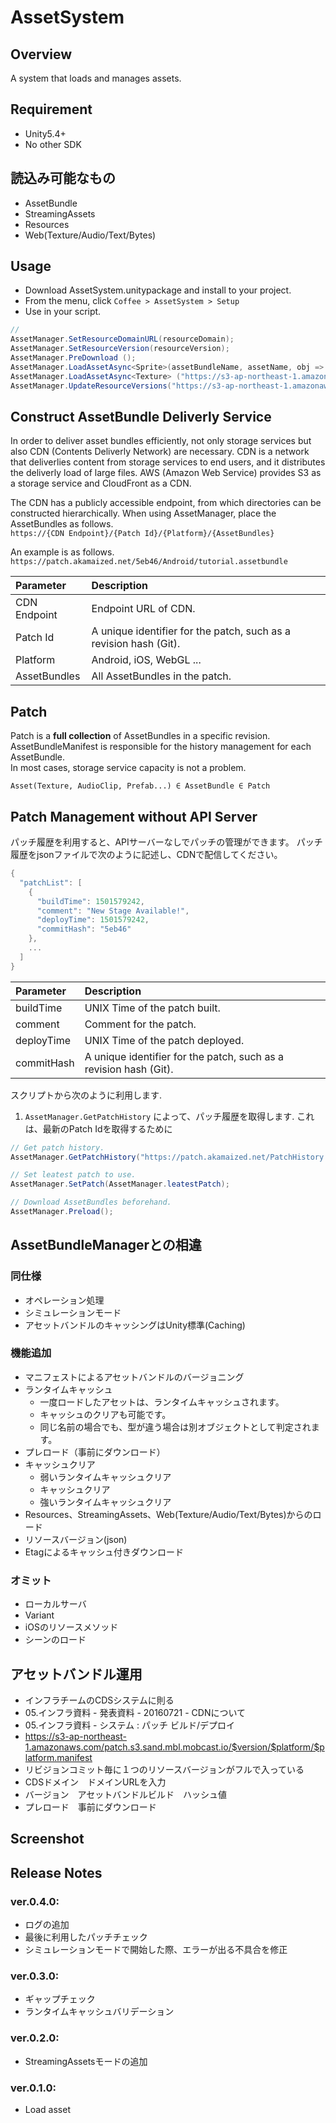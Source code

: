 AssetSystem
===

## Overview

A system that loads and manages assets.



## Requirement

* Unity5.4+
* No other SDK



## 読込み可能なもの

* AssetBundle
* StreamingAssets
* Resources
* Web(Texture/Audio/Text/Bytes)



## Usage

* Download AssetSystem.unitypackage and install to your project.
* From the menu, click `Coffee > AssetSystem > Setup`
* Use in your script.
```cs
// 
AssetManager.SetResourceDomainURL(resourceDomain);
AssetManager.SetResourceVersion(resourceVersion);
AssetManager.PreDownload ();
AssetManager.LoadAssetAsync<Sprite>(assetBundleName, assetName, obj => image.sprite = obj);
AssetManager.LoadAssetAsync<Texture> ("https://s3-ap-northeast-1.amazonaws.com/patch.s3.sand.mbl.mobcast.io/image/shop/order/BNR_order_0000.png", img => rawimage.texture = img);
AssetManager.UpdateResourceVersions("https://s3-ap-northeast-1.amazonaws.com/patch.s3.sand.mbl.mobcast.io/deploy/history.json");
```


## Construct AssetBundle Deliverly Service

In order to deliver asset bundles efficiently, not only storage services but also CDN (Contents Deliverly Network) are necessary.
CDN is a network that deliverlies content from storage services to end users, and it distributes the deliverly load of large files.
AWS (Amazon Web Service) provides S3 as a storage service and CloudFront as a CDN.

The CDN has a publicly accessible endpoint, from which directories can be constructed hierarchically.
When using AssetManager, place the AssetBundles as follows.  
`https://{CDN Endpoint}/{Patch Id}/{Platform}/{AssetBundles}`

An example is as follows.  
`https://patch.akamaized.net/5eb46/Android/tutorial.assetbundle`

| Parameter		| Description														|
|:----------	|:----------------------------------------------------------------	|
| CDN Endpoint	| Endpoint URL of CDN.												|
| Patch Id		| A unique identifier for the patch, such as a revision hash (Git).	|
| Platform		| Android, iOS, WebGL ...											|
| AssetBundles	| All AssetBundles in the patch.									|




## Patch

Patch is a **full collection** of AssetBundles in a specific revision.  
AssetBundleManifest is responsible for the history management for each AssetBundle.  
In most cases, storage service capacity is not a problem.  

`Asset(Texture, AudioClip, Prefab...) ∈ AssetBundle ∈ Patch`



## Patch Management without API Server

パッチ履歴を利用すると、APIサーバーなしでパッチの管理ができます。
パッチ履歴をjsonファイルで次のように記述し、CDNで配信してください。


```cs
{
  "patchList": [
    {
      "buildTime": 1501579242,
      "comment": "New Stage Available!",
      "deployTime": 1501579242,
      "commitHash": "5eb46"
    },
    ...
  ]
}
```

| Parameter		| Description														|
|:-------------	|:-----------------------------------------------------------------	|
| buildTime		| UNIX Time of the patch built.										|
| comment		| Comment for the patch.											|
| deployTime	| UNIX Time of the patch deployed.									|
| commitHash	| A unique identifier for the patch, such as a revision hash (Git).	|


スクリプトから次のように利用します.  
1. `AssetManager.GetPatchHistory` によって、パッチ履歴を取得します. これは、最新のPatch Idを取得するために
```cs
// Get patch history.
AssetManager.GetPatchHistory("https://patch.akamaized.net/PatchHistory.json");

// Set leatest patch to use.
AssetManager.SetPatch(AssetManager.leatestPatch);

// Download AssetBundles beforehand.
AssetManager.Preload();
```





## AssetBundleManagerとの相違

### 同仕様
* オペレーション処理
* シミュレーションモード
* アセットバンドルのキャッシングはUnity標準(Caching)

### 機能追加
* マニフェストによるアセットバンドルのバージョニング
* ランタイムキャッシュ
    * 一度ロードしたアセットは、ランタイムキャッシュされます。
    * キャッシュのクリアも可能です。
    * 同じ名前の場合でも、型が違う場合は別オブジェクトとして判定されます。
* プレロード（事前にダウンロード）
* キャッシュクリア
    * 弱いランタイムキャッシュクリア
    * キャッシュクリア
    * 強いランタイムキャッシュクリア
* Resources、StreamingAssets、Web(Texture/Audio/Text/Bytes)からのロード
* リソースバージョン(json)
* Etagによるキャッシュ付きダウンロード

### オミット
* ローカルサーバ
* Variant
* iOSのリソースメソッド
* シーンのロード

## アセットバンドル運用
* インフラチームのCDSシステムに則る
* 05.インフラ資料 - 発表資料 - 20160721 - CDNについて
* 05.インフラ資料 - システム : パッチ ビルド/デプロイ
* https://s3-ap-northeast-1.amazonaws.com/patch.s3.sand.mbl.mobcast.io/$version/$platform/$platform.manifest
* リビジョンコミット毎に１つのリソースバージョンがフルで入っている
* CDSドメイン　ドメインURLを入力
* バージョン　アセットバンドルビルド　ハッシュ値
* プレロード　事前にダウンロード




## Screenshot




## Release Notes

### ver.0.4.0:

* ログの追加
* 最後に利用したパッチチェック
* シミュレーションモードで開始した際、エラーが出る不具合を修正

### ver.0.3.0:

* ギャップチェック
* ランタイムキャッシュバリデーション

### ver.0.2.0:

* StreamingAssetsモードの追加


### ver.0.1.0:

* Load asset 